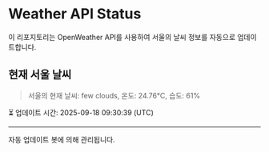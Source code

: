 
# Weather API Status

이 리포지토리는 OpenWeather API를 사용하여 서울의 날씨 정보를 자동으로 업데이트합니다.

## 현재 서울 날씨
> 서울의 현재 날씨: few clouds, 온도: 24.76°C, 습도: 61%

⏳ 업데이트 시간: 2025-09-18 09:30:39 (UTC)

---
자동 업데이트 봇에 의해 관리됩니다.
